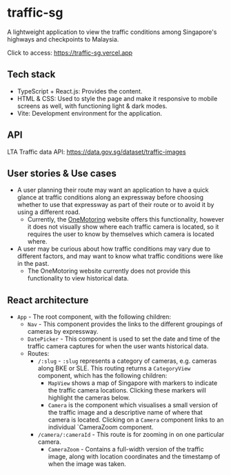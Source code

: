 # traffic-sg

A lightweight application to view the traffic conditions among Singapore's highways and checkpoints to Malaysia.

Click to access: https://traffic-sg.vercel.app

## Tech stack

* TypeScript + React.js: Provides the content.
* HTML & CSS: Used to style the page and make it responsive to mobile screens as well, with functioning light & dark modes.
* Vite: Development environment for the application.

## API

LTA Traffic data API: https://data.gov.sg/dataset/traffic-images

## User stories & Use cases

* A user planning their route may want an application to have a quick glance at traffic conditions along an expressway before choosing whether to use that expressway as part of their route or to avoid it by using a different road.
    - Currently, the [OneMotoring](https://onemotoring.lta.gov.sg/content/onemotoring/home/driving/traffic_information/traffic-cameras.html) website offers this functionality, however it does not visually show where each traffic camera is located, so it requires the user to know by themselves which camera is located where.
* A user may be curious about how traffic conditions may vary due to different factors, and may want to know what traffic conditions were like in the past.
    - The OneMotoring website currently does not provide this functionality to view historical data.

## React architecture

* `App` - The root component, with the following children:
    * `Nav` - This component provides the links to the different groupings of cameras by expressway.
    * `DatePicker` - This component is used to set the date and time of the traffic camera captures for when the user wants historical data.
    * Routes:
        * `/:slug` - `:slug` represents a category of cameras, e.g. cameras along BKE or SLE. This routing returns a `CategoryView` component, which has the following children:
            * `MapView` shows a map of Singapore with markers to indicate the traffic camera locations. Clicking these markers will highlight the cameras below.
            * `Camera` is the component which visualises a small version of the traffic image and a descriptive name of where that camera is located. Clicking on a `Camera` component links to an individual `CameraZoom component.
        * `/camera/:cameraId` - This route is for zooming in on one particular camera.
            * `CameraZoom` - Contains a full-width version of the traffic image, along with location coordinates and the timestamp of when the image was taken.
